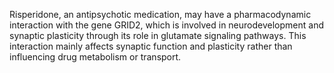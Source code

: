 Risperidone, an antipsychotic medication, may have a pharmacodynamic interaction with the gene GRID2, which is involved in neurodevelopment and synaptic plasticity through its role in glutamate signaling pathways. This interaction mainly affects synaptic function and plasticity rather than influencing drug metabolism or transport.